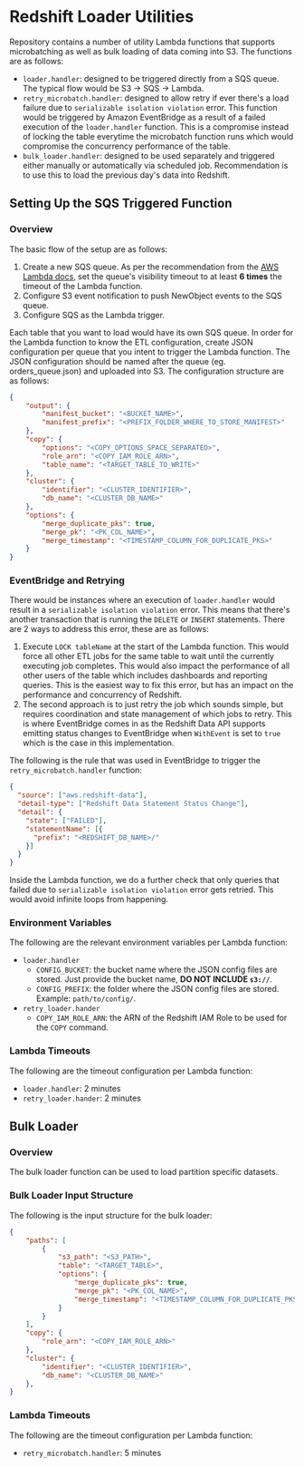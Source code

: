 # Redshift Loader Utilities

Repository contains a number of utility Lambda functions that supports microbatching as well as bulk loading of data coming into S3. The functions are as follows:

- `loader.handler`: designed to be triggered directly from a SQS queue. The typical flow would be S3 -> SQS -> Lambda. 
- `retry_microbatch.handler`: designed to allow retry if ever there's a load failure due to `serializable isolation violation` error. This function would be triggered by Amazon EventBridge as a result of a failed execution of the `loader.handler` function. This is a compromise instead of locking the table everytime the microbatch function runs which would compromise the concurrency performance of the table.
- `bulk_loader.handler`: designed to be used separately and triggered either manually or automatically via scheduled job. Recommendation is to use this to load the previous day's data into Redshift.

## Setting Up the SQS Triggered Function

### Overview
The basic flow of the setup are as follows:

1. Create a new SQS queue. As per the recommendation from the [AWS Lambda docs](https://docs.aws.amazon.com/lambda/latest/dg/with-sqs.html#events-sqs-queueconfig), set the queue's visibility timeout to at least **6 times** the timeout of the Lambda function.
2. Configure S3 event notification to push NewObject events to the SQS queue.
3. Configure SQS as the Lambda trigger.

Each table that you want to load would have its own SQS queue. In order for the Lambda function to know the ETL configuration, create JSON configuration per queue that you intent to trigger the Lambda function. The JSON configuration should be named after the queue (eg. orders_queue.json) and uploaded into S3. The configuration structure are as follows:

```json
{
    "output": {
        "manifest_bucket": "<BUCKET_NAME>",
        "manifest_prefix": "<PREFIX_FOLDER_WHERE_TO_STORE_MANIFEST>"
    },
    "copy": {
        "options": "<COPY_OPTIONS_SPACE_SEPARATED>",
        "role_arn": "<COPY_IAM_ROLE_ARN>",
        "table_name": "<TARGET_TABLE_TO_WRITE>"
    },
    "cluster": {
        "identifier": "<CLUSTER_IDENTIFIER>",
        "db_name": "<CLUSTER_DB_NAME>"
    },
    "options": {
        "merge_duplicate_pks": true,
        "merge_pk": "<PK_COL_NAME>",
        "merge_timestamp": "<TIMESTAMP_COLUMN_FOR_DUPLICATE_PKS>"
    }
}
```

### EventBridge and Retrying
There would be instances where an execution of `loader.handler` would result in a `serializable isolation violation` error. This means that there's another transaction that is running the `DELETE` or `INSERT` statements. There are 2 ways to address this error, these are as follows:

1. Execute `LOCK tableName` at the start of the Lambda function. This would force all other ETL jobs for the same table to wait until the currently executing job completes. This would also impact the performance of all other users of the table which includes dashboards and reporting queries. This is the easiest way to fix this error, but has an impact on the performance and concurrency of Redshift.
2. The second approach is to just retry the job which sounds simple, but requires coordination and state management of which jobs to retry. This is where EventBridge comes in as the Redshift Data API supports emitting status changes to EventBridge when `WithEvent` is set to `true` which is the case in this implementation.

The following is the rule that was used in EventBridge to trigger the `retry_microbatch.handler` function:

```json
{
  "source": ["aws.redshift-data"],
  "detail-type": ["Redshift Data Statement Status Change"],
  "detail": {
    "state": ["FAILED"],
    "statementName": [{
      "prefix": "<REDSHIFT_DB_NAME>/"
    }]
  }
}
```

Inside the Lambda function, we do a further check that only queries that failed due to `serializable isolation violation` error gets retried. This would avoid infinite loops from happening.

### Environment Variables
The following are the relevant environment variables per Lambda function:

- `loader.handler`
    - `CONFIG_BUCKET`: the bucket name where the JSON config files are stored. Just provide the bucket name, **DO NOT INCLUDE `s3://`**.
    - `CONFIG_PREFIX`: the folder where the JSON config files are stored. Example: `path/to/config/`.
- `retry_loader.hander`
    - `COPY_IAM_ROLE_ARN`: the ARN of the Redshift IAM Role to be used for the `COPY` command.

### Lambda Timeouts
The following are the timeout configuration per Lambda function:

- `loader.handler`: 2 minutes
- `retry_loader.hander`: 2 minutes

## Bulk Loader

### Overview
The bulk loader function can be used to load partition specific datasets. 

### Bulk Loader Input Structure

The following is the input structure for the bulk loader:

```json
{
    "paths": [
        {
            "s3_path": "<S3_PATH>",
            "table": "<TARGET_TABLE>",
            "options": {
                "merge_duplicate_pks": true,
                "merge_pk": "<PK_COL_NAME>",
                "merge_timestamp": "<TIMESTAMP_COLUMN_FOR_DUPLICATE_PKS>"
            }
        }
    ],
    "copy": {
        "role_arn": "<COPY_IAM_ROLE_ARN>"
    },
    "cluster": {
        "identifier": "<CLUSTER_IDENTIFIER>",
        "db_name": "<CLUSTER_DB_NAME>"
    },
}
```

### Lambda Timeouts
The following are the timeout configuration per Lambda function:

- `retry_microbatch.handler`: 5 minutes